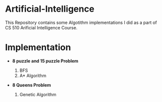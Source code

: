# Artificial-Intelligence
This Repository contains some Algotithm implementations I did as a part of CS 510 Arificial Intelligence Course.

# Implementation 
* __8 puzzle and 15 puzzle Problem__
  1. BFS
  2. A* Algorithm 
  
* __8 Queens Problem__
  1. Genetic Algorithm
